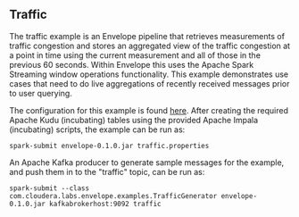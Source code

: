 ## Traffic

The traffic example is an Envelope pipeline that retrieves measurements of traffic congestion and stores an aggregated view of the traffic congestion at a point in time using the current measurement and all of those in the previous 60 seconds. Within Envelope this uses the Apache Spark Streaming window operations functionality. This example demonstrates use cases that need to do live aggregations of recently received messages prior to user querying.

The configuration for this example is found [here](http://github.com/cloudera-labs/envelope/tree/master/examples/traffic/traffic.properties). After creating the required Apache Kudu (incubating) tables using the provided Apache Impala (incubating) scripts, the example can be run as:

    spark-submit envelope-0.1.0.jar traffic.properties

An Apache Kafka producer to generate sample messages for the example, and push them in to the "traffic" topic, can be run as:

    spark-submit --class com.cloudera.labs.envelope.examples.TrafficGenerator envelope-0.1.0.jar kafkabrokerhost:9092 traffic